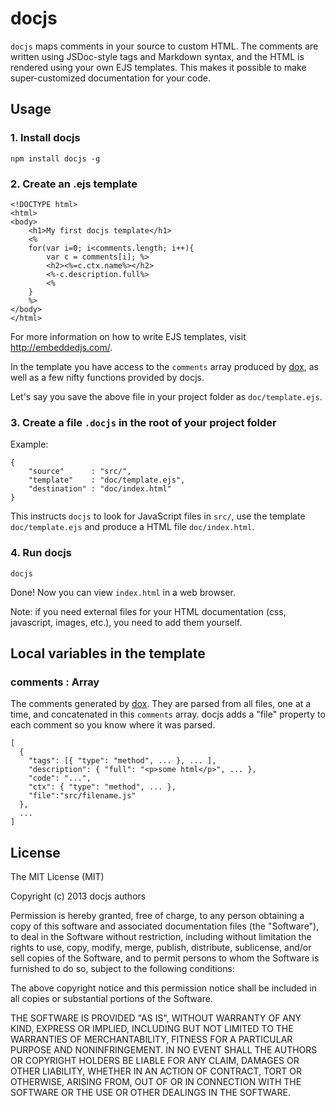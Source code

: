 # docjs

```docjs``` maps comments in your source to custom HTML. The comments are written using JSDoc-style tags and Markdown syntax, and the HTML is rendered using your own EJS templates. This makes it possible to make super-customized documentation for your code.

## Usage
### 1. Install docjs
```
npm install docjs -g
```

### 2. Create an .ejs template
```
<!DOCTYPE html>
<html>
<body>
    <h1>My first docjs template</h1>
    <%
    for(var i=0; i<comments.length; i++){
        var c = comments[i]; %>
        <h2><%=c.ctx.name%></h2>
        <%-c.description.full%>
        <%
    }
    %>
</body>
</html>
```
For more information on how to write EJS templates, visit http://embeddedjs.com/.

In the template you have access to the ```comments``` array produced by [dox](https://github.com/visionmedia/dox), as well as a few nifty functions provided by docjs.

Let's say you save the above file in your project folder as ```doc/template.ejs```.

### 3. Create a file ```.docjs``` in the root of your project folder
Example:
```
{
    "source"      : "src/",
    "template"    : "doc/template.ejs",
    "destination" : "doc/index.html"
}
```
This instructs ```docjs``` to look for JavaScript files in ```src/```, use the template ```doc/template.ejs``` and produce a HTML file ```doc/index.html```.

### 4. Run docjs
```
docjs
```
Done! Now you can view ```index.html``` in a web browser.

Note: if you need external files for your HTML documentation (css, javascript, images, etc.), you need to add them yourself.

## Local variables in the template

### comments : Array
The comments generated by [dox](https://github.com/visionmedia/dox). They are parsed from all files, one at a time, and concatenated in this ```comments``` array. docjs adds a "file" property to each comment so you know where it was parsed.
```
[
  {
    "tags": [{ "type": "method", ... }, ... ],
    "description": { "full": "<p>some html</p>", ... },
    "code": "...",
    "ctx": { "type": "method", ... },
    "file":"src/filename.js"
  },
  ...
]
```

## License
The MIT License (MIT)

Copyright (c) 2013 docjs authors

Permission is hereby granted, free of charge, to any person obtaining a copy
of this software and associated documentation files (the "Software"), to deal
in the Software without restriction, including without limitation the rights
to use, copy, modify, merge, publish, distribute, sublicense, and/or sell
copies of the Software, and to permit persons to whom the Software is
furnished to do so, subject to the following conditions:

The above copyright notice and this permission notice shall be included in
all copies or substantial portions of the Software.

THE SOFTWARE IS PROVIDED "AS IS", WITHOUT WARRANTY OF ANY KIND, EXPRESS OR
IMPLIED, INCLUDING BUT NOT LIMITED TO THE WARRANTIES OF MERCHANTABILITY,
FITNESS FOR A PARTICULAR PURPOSE AND NONINFRINGEMENT. IN NO EVENT SHALL THE
AUTHORS OR COPYRIGHT HOLDERS BE LIABLE FOR ANY CLAIM, DAMAGES OR OTHER
LIABILITY, WHETHER IN AN ACTION OF CONTRACT, TORT OR OTHERWISE, ARISING FROM,
OUT OF OR IN CONNECTION WITH THE SOFTWARE OR THE USE OR OTHER DEALINGS IN
THE SOFTWARE.